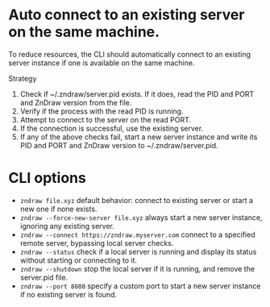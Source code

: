 # Auto connect to an existing server on the same machine.
To reduce resources, the CLI should automatically connect to an existing server instance if one is available on the same machine.

Strategy
1. Check if ~/.zndraw/server.pid exists. If it does, read the PID and PORT and ZnDraw version from the file.
2. Verify if the process with the read PID is running.
3. Attempt to connect to the server on the read PORT.
4. If the connection is successful, use the existing server.
5. If any of the above checks fail, start a new server instance and write its PID and PORT and ZnDraw version to ~/.zndraw/server.pid.

# CLI options

- `zndraw file.xyz` default behavior: connect to existing server or start a new one if none exists.
- `zndraw --force-new-server file.xyz` always start a new server instance, ignoring any existing server.
- `zndraw --connect https://zndraw.myserver.com` connect to a specified remote server, bypassing local server checks.
- `zndraw --status` check if a local server is running and display its status without starting or connecting to it.
- `zndraw --shutdown` stop the local server if it is running, and remove the server.pid file.
- `zndraw --port 8080` specify a custom port to start a new server instance if no existing server is found.
